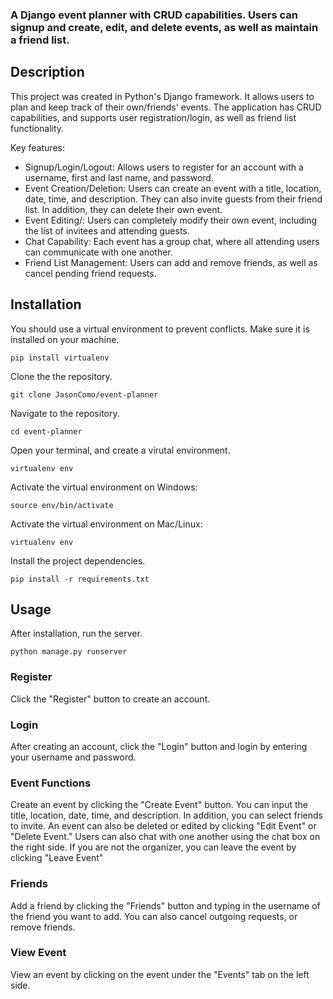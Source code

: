 ### A Django event planner with CRUD capabilities. Users can signup and create, edit, and delete events, as well as maintain a friend list.


## Description
This project was created in Python's Django framework. It allows users to plan and keep track of their own/friends' events. The application has CRUD capabilities, and supports user registration/login, as well as friend list functionality.

Key features:
- Signup/Login/Logout: Allows users to register for an account with a username, first and last name, and password. 
- Event Creation/Deletion: Users can create an event with a title, location, date, time, and description. They can also invite guests from their friend list. In addition, they can delete their own event.
- Event Editing/: Users can completely modify their own event, including the list of invitees and attending guests.
- Chat Capability: Each event has a group chat, where all attending users can communicate with one another.
- Friend List Management: Users can add and remove friends, as well as cancel pending friend requests.
  
## Installation
You should use a virtual environment to prevent conflicts. Make sure it is installed on your machine.
```
pip install virtualenv
```

Clone the the repository.
```
git clone JasonComo/event-planner
```

Navigate to the repository.
```
cd event-planner
```

Open your terminal, and create a virutal environment.
```
virtualenv env
```

Activate the virtual environment on Windows:
```
source env/bin/activate
```

Activate the virtual environment on Mac/Linux:
```
virtualenv env
```
Install the project dependencies.
```
pip install -r requirements.txt
```

## Usage
After installation, run the server.
```
python manage.py runserver
```
### Register
Click the "Register" button to create an account.

### Login
After creating an account, click the "Login" button and login by entering your username and password. 

### Event Functions
Create an event by clicking the "Create Event" button. You can input the title, location, date, time, and description. In addition, you can select friends to invite. An event can also be deleted or edited by clicking "Edit Event" or "Delete Event." Users can also chat with one another using the chat box on the right side. If you are not the organizer, you can leave the event by clicking "Leave Event"

### Friends
Add a friend by clicking the "Friends" button and typing in the username of the friend you want to add. You can also cancel outgoing requests, or remove friends.

### View Event
View an event by clicking on the event under the "Events" tab on the left side.




